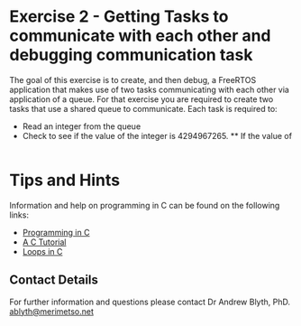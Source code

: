 # Exercise 2 - Getting Tasks to communicate with each other and debugging communication task

The goal of this exercise is to create, and then debug, a FreeRTOS application that makes use of two tasks communicating with each other via application of a queue. For that exercise you are required to create two tasks that use a shared queue to communicate. Each task is required to:
* Read an integer from the queue
* Check to see if the value of the integer is 4294967265.
** If the value of 


```c


```


# Tips and Hints
Information and help on programming in C can be found on the following links:
* [Programming in C](https://beginnersbook.com/2014/01/c-program-structure/)
* [A C Tutorial](https://www.cprogramming.com/tutorial/c-tutorial.html?inl=nv)
* [Loops in C](https://www.tutorialspoint.com/cprogramming/c_loops.htm)

## Contact Details

For further information and questions please contact Dr Andrew Blyth, PhD. <ablyth@merimetso.net>
